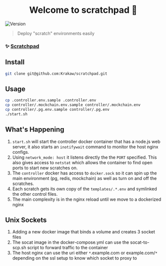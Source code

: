 <h1 align="center">Welcome to scratchpad 👋</h1>
<p>
  <img alt="Version" src="https://img.shields.io/badge/version-0.1.0-blue.svg?cacheSeconds=2592000" />
</p>

> Deploy &#34;scratch&#34; environments easily

### ✨ [Scratchpad](https://github.com/Krakaw/scratchpad)

## Install

```sh
git clone git@github.com:Krakaw/scratchpad.git
```

## Usage

```sh
cp .controller.env.sample .controller.env
cp controller/.mockchain.env.sample controller/.mockchain.env
cp controller/.pg.env.sample controller/.pg.env
./start.sh
```

## What's Happening

1. `start.sh` will start the controller docker container that has a node.js web server, it also starts an `inotifywait` command to monitor the host nginx configs.
2. Using `network_mode: host` it listens directly the the `PORT` specified. This also gives access to `netstat` which allows the container to find open ports to start new scratches on.
3. The `controller` docker has access to `docker.sock` so it can spin up the main environment (pg, redis, mockchain) as well as turn on and off the scratches.
4. Each scratch gets its own copy of the `templates/.*.env` and symlinked the other control files.
5. The main complexity is in the nginx reload until we move to a dockerized nginx

## Unix Sockets

1. Adding a new docker image that binds a volume and creates 3 socket files
2. The socat image in the docker-compose.yml can use the socat-to-scp.sh script to forward traffic to the container
3. The host nginx can use the uri either `*`.example.com or example.com/`*` depending on the ssl setup to know which socket to proxy to
